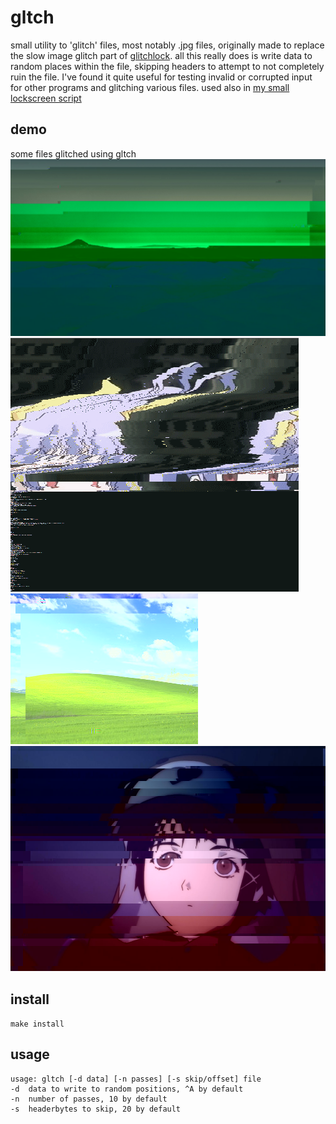 # gltch
small utility to 'glitch' files, most notably .jpg files, originally made to replace the slow image glitch part of [glitchlock](https://github.com/xero/glitchlock). all this really does is write data to random places within the file, skipping headers to attempt to not completely ruin the file. I've found it quite useful for testing invalid or corrupted input for other programs and glitching various files. used also in [my small lockscreen script](https://github.com/Ckath/dotfiles-n-stuff/blob/master/scripts/lockscreen.sh)

## demo
some files glitched using gltch
![demo1](demo1.jpg) ![demo2](demo2.png) ![demo3](demo3.jpg) ![demo4](demo4.jpg)

## install
`make install`

## usage
```
usage: gltch [-d data] [-n passes] [-s skip/offset] file
-d	data to write to random positions, ^A by default
-n	number of passes, 10 by default
-s	headerbytes to skip, 20 by default
```

